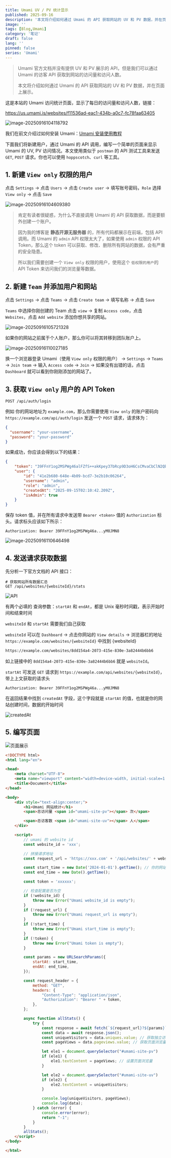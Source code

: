 ```yaml
---
title: Umami UV / PV 统计显示 
published: 2025-09-16
description: '本文将介绍如何通过 Umami 的 API 获取网站的 UV 和 PV 数据，并在页面上展示。'
image: ''
tags: [Blog,Umami]
category: '笔记'
draft: false 
lang: ''
pinned: false
series: 'Umami'
---
```


> Umami 官方文档并没有提供 UV 和 PV 展示的 API，但是我们可以通过 Umami 的访客 API 获取到网站的访问量和访问人数。
>
> 本文将介绍如何通过 Umami 的 API 获取网站的 UV 和 PV 数据，并在页面上展示。



这是本站的 Umami 访问统计页面，显示了每日的访问量和访问人数，链接：

https://us.umami.is/websites/f11536ad-eac1-434b-a0c7-fc78faa63405

![image-20250916104118792](../_assets/images/image-20250916104118792.png)

我们在前文介绍过如何安装 Umami：[Umami 安装使用教程](https://blog.ovvv.top/posts/f7a090e6/)

下面我们将新建用户，通过 Umami 的 API 调用，编写一个简单的页面来显示 Umami 的 UV, PV 访问情况。本文使用类似于 `postman` 的 API 测试工具来发送 `GET`, `POST` 请求。你也可以使用 `hoppscotch`、`curl` 等工具。

## 1. 新建 `View only` 权限的用户

点击 `Settings` -> 点击 `Users` -> 点击 `Create user` -> 填写账号密码，`Role` 选择 `View only` -> 点击 `Save`

![image-20250916104609380](../_assets/images/image-20250916104609380.png)

> 
>
> 肯定有读者很疑惑，为什么不直接调用 Umami 的 API 获取数据，而是要额外创建一个账户。
>
> 因为我的博客是 **静态开源无服务器** 的，所有代码都展示在前端，包括 API 调用。而 Umami 的 `admin` API 权限太大了，如果使用 `admin` 权限的 API Token，那么这个 token 可以获取、修改、删除所有网站的数据，会有严重的安全隐患。
>
> 所以我们需要创建一个 `View only` 权限的用户，使用这个 `低权限的用户`的 API Token 来访问我们的浏览量等数据。

## 2. 新建 `Team` 并添加用户和网站

点击 `Settings` -> 点击 `Teams` -> 点击 `Create team` -> 填写名称 -> 点击 `Save`

`Teams` 中选择你刚创建的 Team 点击 `view` -> 复制 `Access code`，点击 `Websites`，点击 `Add website` 添加你想共享的网站。

![image-20250916105721328](../_assets/images/image-20250916105721328.png)

如果你的网站之前属于个人账户，那么你可以将其转移到团队账户上。

![image-20250916110027185](../_assets/images/image-20250916110027185.png)

换一个浏览器登录 Umami（使用 `View only` 权限的用户） -> `Settings` -> `Teams` -> `Join team` -> 输入 `Access code` -> `Join` -> 如果没有出错的话，点击 `Dashboard` 就可以看到你刚刚添加的网站了。

## 3. 获取 `View only` 用户的 API Token

```apl
POST /api/auth/login
```

例如 你的网站地址为 `example.com`，那么你需要使用 `View only` 的账户密码向 `https://example.com/api/auth/login` 发送一个 `POST` 请求，请求体为：

```json
{
  "username": "your-username",
  "password": "your-password"
}
```

如果成功，你应该会得到以下的结果：

```json
{
    "token": "39FFnY1og2MSPWg46alFZfS++akKpey37bRcp9D3oH6CsCMvaCbClN2Qbqq0QhUyZBD1FlHQ9UzUwYOS+J0JKSYnOR7SjftGEuCGj+QBY9RFHxJQBJtpZJmtBvodjgsY0ov8e3jLIClNsfyAecZ3RDXnarsZt+hZwRAFL+5WlOShQP1Bg6e6UyJuUD7f/NWfU94C0ZKYkAgg3b66ATWnkh23UuM3LP3EyYBiQXX3T2PmtN5gSFf7XkS0yRLOP4OCkKUn15j6KzGWHkFsWalwfIz3yECPdZgEWZyDtAnxB5i52N/+t9XIdiR2TDy1LpNj7h7D/dgfue6YO9U5akCauecGniXD7ZPdP1awPvXC/oOLl8TzQCuL+yM0JMN8",
    "user": {
        "id": "41e2b680-648e-4b09-bcd7-3e2b10c06264",
        "username": "admin",
        "role": "admin",
        "createdAt": "2025-09-15T02:10:42.209Z",
        "isAdmin": true
    }
}
```

保存 token 值，并在所有请求中发送带 `Bearer <token>` 值的 `Authorization` 标头。请求标头应该如下所示：

```apl
Authorization: Bearer 39FFnY1og2MSPWg46a...yM0JMN8
```

![image-20250916110646498](../_assets/images/image-20250916110646498.png)

## 4. 发送请求获取数据

先分析一下官方文档的 API 接口：

```apl
# 获取网站所有数据汇总
GET /api/websites/{websiteId}/stats
```

![API](../_assets/images/v2-3c570a96d2d263c81415fea5a97a94fd_1440w.webp)

有两个必填的 查询参数：`startAt` 和 `endAt`，都是 Unix 毫秒时间戳，表示开始时间和结束时间

`websiteId` 和 `startAt` 需要我们自己获取

`websiteId` 可以在 `Dashboard` -> 点击你网站的 `View details` -> 浏览器栏的地址 `https://example.com/websites/{websiteId}` 中找到 {websiteId}

```html
https://example.com/websites/8dd154a4-2073-415e-830e-3a82444b6bb6
```

如上链接中的 `8dd154a4-2073-415e-830e-3a82444b6bb6` 就是 `websiteId`。

`startAt` 可发送 `GET` 请求到 `https://example.com/api/websites/{websiteId}`，带上上文获取的请求头

```apl
Authorization: Bearer 39FFnY1og2MSPWg46a...yM0JMN8
```

在返回结果中找到 `createdAt` 字段，这个字段就是 `startAt` 的值，也就是你的网站创建时间，数据的开始时间

![createdAt](../_assets/images/v2-0f39fd39907c3d7bd911395ba890d82e_1440w.webp)

##  5. 编写页面

![页面展示](../_assets/images/v2-c07238914da7b6773ee1d26f03ace7f0_1440w.webp)

```html
<!DOCTYPE html>
<html lang="en">

<head>
    <meta charset="UTF-8">
    <meta name="viewport" content="width=device-width, initial-scale=1.0">
    <title>Document</title>
</head>

<body>
    <div style="text-align:center;">
        <h1>Umami 网站统计</h1>
        <span>总访问量 <span id="umami-site-pv"></span> 次</span>

        <span>总访客数 <span id="umami-site-uv"></span> 人</span>
    </div>

    <script>
        // umami 的 website id
        const website_id = 'xxx';

        // 拼接请求地址
        const request_url = 'https://xxx.com' + '/api/websites/' + website_id + '/stats';

        const start_time = new Date('2024-01-01').getTime(); // 你的网站创建时间
        const end_time = new Date().getTime();

        const token = 'xxxxxx';

        // 检查配置是否为空
        if (!website_id) {
            throw new Error("Umami website_id is empty");
        }
        if (!request_url) {
            throw new Error("Umami request_url is empty");
        }
        if (!start_time) {
            throw new Error("Umami start_time is empty");
        }
        if (!token) {
            throw new Error("Umami token is empty");
        }

        const params = new URLSearchParams({
            startAt: start_time,
            endAt: end_time,
        });

        const request_header = {
            method: "GET",
            headers: {
                "Content-Type": "application/json",
                "Authorization": "Bearer " + token,
            },
        };

        async function allStats() {
            try {
                const response = await fetch(`${request_url}?${params}`, request_header);
                const data = await response.json();
                const uniqueVisitors = data.uniques.value; // 获取独立访客数
                const pageViews = data.pageviews.value; // 获取页面浏览量

                let ele1 = document.querySelector("#umami-site-pv")
                if (ele1) {
                    ele1.textContent = pageViews; // 设置页面浏览量
                }

                let ele2 = document.querySelector("#umami-site-uv")
                if (ele2) {
                    ele2.textContent = uniqueVisitors;
                }

                console.log(uniqueVisitors, pageViews);
                console.log(data);
            } catch (error) {
                console.error(error);
                return "-1";
            }
        }
        allStats();
    </script>
</body>

</html>
```

